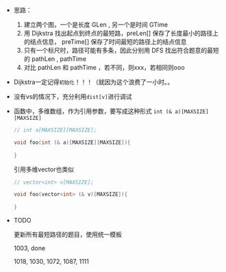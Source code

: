 *   思路：

    1. 建立两个图，一个是长度 GLen , 另一个是时间 GTime 
    2. 用 Dijkstra 找出起点到终点的最短路，preLen[] 保存了长度最小的路径上的结点信息， preTime[] 保存了时间最短的路径上的结点信息
    3. 只有一个标尺时，路径可能有多条，因此分别用 DFS 找出符合题意的最短的 pathLen ,  pathTime 
    4. 对比 pathLen 和 pathTime ，若不同，则xxx，若相同则ooo

*   Dijkstra一定记得`初始化`！！！（就因为这个浪费了一小时。。

*   没有vs的情况下，充分利用`dist[v]`进行调试

*   函数中，多维数组，作为引用参数，要写成这种形式 `int (& a)[MAXSIZE][MAXSIZE]`

    ```cpp
    // int a[MAXSIZE][MAXSIZE];
    
    void foo(int (& a)[MAXSIZE][MAXSIZE]){
        
    }
    ```

    引用多维vector也类似
    
    ```cpp
    // vector<int> v[MAXSIZE];
    
    void foo(vector<int> (& v)[MAXSIZE]){
        
    }
    ```

*   TODO

    更新所有最短路径的题目，使用统一模板
    
    1003,   done
    
    1018, 1030, 1072, 1087, 1111
